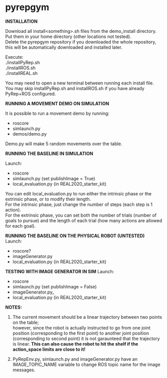 # pyrepgym

**INSTALLATION**

Download all install&lt;something&gt;.sh files from the demo_install directory.  
Put them in your home directory (other locations not tested).  
Delete the pyrepgym repository if you downloaded the whole repository, this will be automatically downloaded and installed later.  

Execute:  
./installPyRep.sh  
./installROS.sh  
./installREAL.sh  

You may need to open a new terminal between running each install file.  
You may skip installPyRep.sh and installROS.sh if you have already PyRep+ROS configured.  


**RUNNING A MOVEMENT DEMO ON SIMULATION**

It is possible to run a movement demo by running:  
- roscore  
- simlaunch.py  
- demos/demo.py  

Demo.py will make 5 random movements over the table.  

**RUNNING THE BASELINE IN SIMULATION**

Launch:  
- roscore  
- simlaunch.py (set publishImage = True)  
- local\_evaluation.py (in REAL2020_starter_kit)  

You can edit local\_evaluation.py to run either the intrinsic phase or the extrinsic phase, or to modify their length.  
For the intrinsic phase, just change the number of steps (each step is 1 action).  
For the extrinsic phase, you can set both the number of trials (number of goals to pursue) and the length of each trial (how many actions are allowed for each goal).  

**RUNNING THE BASELINE ON THE PHYSICAL ROBOT (UNTESTED)**  
Launch:  
- roscore?  
- imageGenerator.py
- local\_evaluation.py (in REAL2020_starter_kit)  

**TESTING WITH IMAGE GENERATOR IN SIM**
Launch:  
- roscore  
- simlaunch.py (set publishImage = False)  
- imageGenerator.py_  
- local\_evaluation.py (in REAL2020_starter_kit)  


**NOTES:**
1) The current movement should be a linear trajectory between two points on the table;  
however, since the robot is actually instructed to go from one joint position (corresponding to the first point) to another joint position (corresponding to second point) it is not garaunteed that the trajectory is linear. **This can also cause the robot to hit the shelf if the action_space limits are close to it!**  

2) PyRepEnv.py, simlaunch.py and imageGenerator.py have an IMAGE\_TOPIC\_NAME variable to change ROS topic name for the image messages.








